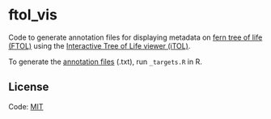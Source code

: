 # ftol_vis

Code to generate annotation files for displaying metadata on [fern tree of life (FTOL)](https://fernphy.github.io/) using the [Interactive Tree of Life viewer (iTOL)](https://itol.embl.de/shared/iwasaki_utokyo).

To generate the [annotation files](_targets/user/itol) (.txt), run `_targets.R` in R.

## License

Code: [MIT](LICENSE)